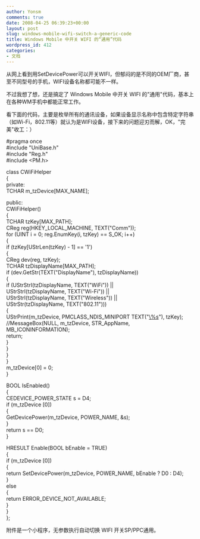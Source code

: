 ```yaml
---
author: Yonsm
comments: true
date: 2008-04-25 06:39:23+00:00
layout: post
slug: windows-mobile-wifi-switch-a-generic-code
title: Windows Mobile 中开关 WIFI 的“通用”代码
wordpress_id: 412
categories:
- 文档
---
```


从网上看到用SetDevicePower可以开关WIFI，但郁闷的是不同的OEM厂商，甚至不同型号的手机，WIFI设备名称都可能不一样。  
  
不过我想了想，还是搞定了 Windows Mobile 中开关 WIFI 的"通用"代码，基本上在各种WM手机中都能正常工作。  
  
看下面的代码，主要是枚举所有的通讯设备，如果设备显示名称中包含特定字符串（如Wi-Fi，802.11等）就认为是WIFI设备，接下来的问题迎刃而解，OK，"完美"收工：）<!-- more -->  
  
#pragma once  
#include "UniBase.h"  
#include "Reg.h"  
#include <PM.h>  
  
class CWiFiHelper  
{  
private:  
   TCHAR m_tzDevice[MAX_NAME];

public:  
   CWiFiHelper()  
   {  
       TCHAR tzKey[MAX_PATH];  
       CReg reg(HKEY_LOCAL_MACHINE, TEXT("Comm"));  
       for (UINT i = 0; reg.EnumKey(i, tzKey) == S_OK; i++)  
       {  
           if (tzKey[UStrLen(tzKey) - 1] == '1')  
           {  
               CReg dev(reg, tzKey);  
               TCHAR tzDisplayName[MAX_PATH];  
               if (dev.GetStr(TEXT("DisplayName"), tzDisplayName))  
               {  
                   if (UStrStrI(tzDisplayName, TEXT("WiFi")) ||   
                       UStrStrI(tzDisplayName, TEXT("Wi-Fi")) ||   
                       UStrStrI(tzDisplayName, TEXT("Wireless")) ||   
                       UStrStr(tzDisplayName, TEXT("802.11")))  
                   {  
                       UStrPrint(m_tzDevice, PMCLASS_NDIS_MINIPORT TEXT("[\\%s](file://%25s/)"), tzKey);  
                       //MessageBox(NULL, m_tzDevice, STR_AppName, MB_ICONINFORMATION);  
                       return;  
                   }  
               }  
           }  
       }  
       m_tzDevice[0] = 0;  
   }

   BOOL IsEnabled()  
   {  
       CEDEVICE_POWER_STATE s = D4;  
       if (m_tzDevice [0])  
       {  
           GetDevicePower(m_tzDevice, POWER_NAME, &s);  
       }  
       return s == D0;  
   }

   HRESULT Enable(BOOL bEnable = TRUE)  
   {  
       if (m_tzDevice [0])  
       {  
           return SetDevicePower(m_tzDevice, POWER_NAME, bEnable ? D0 : D4);  
       }  
       else  
       {  
           return ERROR_DEVICE_NOT_AVAILABLE;  
       }  
   }  
};

  
  
  
附件是一个小程序，无参数执行自动切换 WIFI 开关SP/PPC通用。  
  
[]()  
  
  

